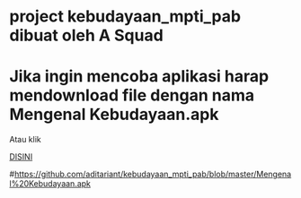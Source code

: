 # project kebudayaan_mpti_pab dibuat oleh A Squad
#
# Jika ingin mencoba aplikasi harap mendownload file dengan nama Mengenal Kebudayaan.apk

<p>Atau klik</p> <a href="https://github.com/aditariant/kebudayaan_mpti_pab/blob/master/Mengenal%20Kebudayaan.apk">DISINI</a>

#https://github.com/aditariant/kebudayaan_mpti_pab/blob/master/Mengenal%20Kebudayaan.apk
